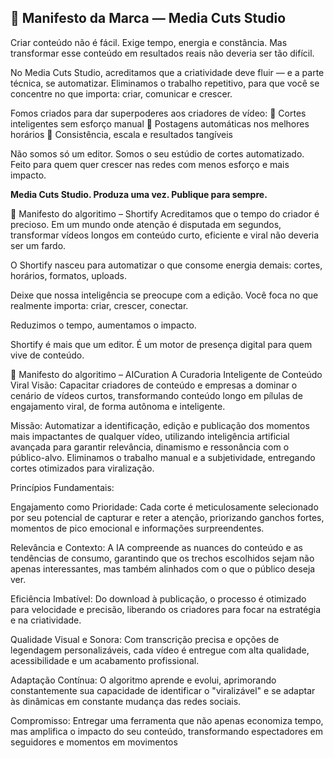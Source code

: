 ## 📢 **Manifesto da Marca — Media Cuts Studio**

Criar conteúdo não é fácil. Exige tempo, energia e constância.
Mas transformar esse conteúdo em resultados reais não deveria ser tão difícil.

No Media Cuts Studio, acreditamos que a criatividade deve fluir — e a parte técnica, se automatizar.
Eliminamos o trabalho repetitivo, para que você se concentre no que importa: criar, comunicar e crescer.

Fomos criados para dar superpoderes aos criadores de vídeo:
🔹 Cortes inteligentes sem esforço manual
🔹 Postagens automáticas nos melhores horários
🔹 Consistência, escala e resultados tangíveis

Não somos só um editor.
Somos o seu estúdio de cortes automatizado.
Feito para quem quer crescer nas redes com menos esforço e mais impacto.

**Media Cuts Studio. Produza uma vez. Publique para sempre.**

🎯 Manifesto do algoritimo – Shortify
Acreditamos que o tempo do criador é precioso.
Em um mundo onde atenção é disputada em segundos, transformar vídeos longos em conteúdo curto, eficiente e viral não deveria ser um fardo.

O Shortify nasceu para automatizar o que consome energia demais: cortes, horários, formatos, uploads.

Deixe que nossa inteligência se preocupe com a edição.
Você foca no que realmente importa: criar, crescer, conectar.

Reduzimos o tempo, aumentamos o impacto.

Shortify é mais que um editor. É um motor de presença digital para quem vive de conteúdo.

🎯 Manifesto do algoritimo – AICuration
A Curadoria Inteligente de Conteúdo Viral
Visão:
Capacitar criadores de conteúdo e empresas a dominar o cenário de vídeos curtos, transformando conteúdo longo em pílulas de engajamento viral, de forma autônoma e inteligente.

Missão:
Automatizar a identificação, edição e publicação dos momentos mais impactantes de qualquer vídeo, utilizando inteligência artificial avançada para garantir relevância, dinamismo e ressonância com o público-alvo. Eliminamos o trabalho manual e a subjetividade, entregando cortes otimizados para viralização.

Princípios Fundamentais:

Engajamento como Prioridade: Cada corte é meticulosamente selecionado por seu potencial de capturar e reter a atenção, priorizando ganchos fortes, momentos de pico emocional e informações surpreendentes.

Relevância e Contexto: A IA compreende as nuances do conteúdo e as tendências de consumo, garantindo que os trechos escolhidos sejam não apenas interessantes, mas também alinhados com o que o público deseja ver.

Eficiência Imbatível: Do download à publicação, o processo é otimizado para velocidade e precisão, liberando os criadores para focar na estratégia e na criatividade.

Qualidade Visual e Sonora: Com transcrição precisa e opções de legendagem personalizáveis, cada vídeo é entregue com alta qualidade, acessibilidade e um acabamento profissional.

Adaptação Contínua: O algoritmo aprende e evolui, aprimorando constantemente sua capacidade de identificar o "viralizável" e se adaptar às dinâmicas em constante mudança das redes sociais.

Compromisso:
Entregar uma ferramenta que não apenas economiza tempo, mas amplifica o impacto do seu conteúdo, transformando espectadores em seguidores e momentos em movimentos